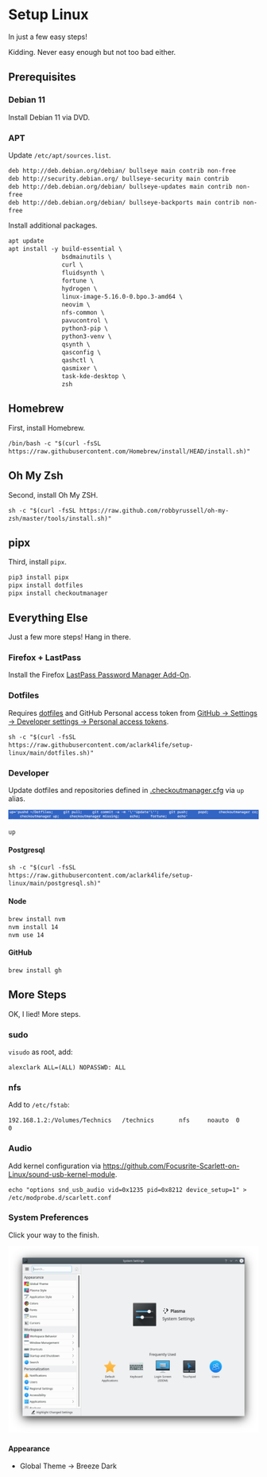 # Setup Linux

In just a few easy steps!

Kidding. Never easy enough but not too bad either.

## Prerequisites

### Debian 11

Install Debian 11 via DVD.

### APT

Update `/etc/apt/sources.list`.

```
deb http://deb.debian.org/debian/ bullseye main contrib non-free
deb http://security.debian.org/ bullseye-security main contrib
deb http://deb.debian.org/debian/ bullseye-updates main contrib non-free
deb http://deb.debian.org/debian/ bullseye-backports main contrib non-free
```

Install additional packages.

```
apt update
apt install -y build-essential \
               bsdmainutils \
               curl \
               fluidsynth \
               fortune \
               hydrogen \
               linux-image-5.16.0-0.bpo.3-amd64 \
               neovim \
               nfs-common \
               pavucontrol \
               python3-pip \
               python3-venv \
               qsynth \
               qasconfig \
               qashctl \
               qasmixer \
               task-kde-desktop \
               zsh
```

## Homebrew

First, install Homebrew.

```console
/bin/bash -c "$(curl -fsSL https://raw.githubusercontent.com/Homebrew/install/HEAD/install.sh)"
```

## Oh My Zsh

Second, install Oh My ZSH.

```console
sh -c "$(curl -fsSL https://raw.github.com/robbyrussell/oh-my-zsh/master/tools/install.sh)"
```

## pipx

Third, install `pipx`.

```console
pip3 install pipx
pipx install dotfiles
pipx install checkoutmanager
```

## Everything Else

Just a few more steps! Hang in there.

### Firefox + LastPass

Install the Firefox [LastPass Password Manager Add-On](https://addons.mozilla.org/en-US/firefox/addon/lastpass-password-manager). 

### Dotfiles

Requires [dotfiles](https://pypi.org/project/dotfiles) and GitHub Personal access token from [GitHub → Settings → Developer settings → Personal access tokens](https://github.com/settings/tokens).

```console
sh -c "$(curl -fsSL https://raw.githubusercontent.com/aclark4life/setup-linux/main/dotfiles.sh)"
```

### Developer

Update dotfiles and repositories defined in [.checkoutmanager.cfg](https://github.com/reinout/checkoutmanager/blob/master/checkoutmanager/sample.cfg) via ``up`` alias.

![screenshot](screenshot.png)

```console
up
```

#### Postgresql

```
sh -c "$(curl -fsSL https://raw.githubusercontent.com/aclark4life/setup-linux/main/postgresql.sh)"
```

#### Node

```
brew install nvm
nvm install 14
nvm use 14
```

#### GitHub

```
brew install gh
```

## More Steps

OK, I lied! More steps.

### sudo

`visudo` as root, add:

```
alexclark ALL=(ALL) NOPASSWD: ALL
```

### nfs

Add to `/etc/fstab`:

```
192.168.1.2:/Volumes/Technics   /technics       nfs     noauto  0       0
```

### Audio

Add kernel configuration via https://github.com/Focusrite-Scarlett-on-Linux/sound-usb-kernel-module.

```
echo "options snd_usb_audio vid=0x1235 pid=0x8212 device_setup=1" > /etc/modprobe.d/scarlett.conf
```

### System Preferences
                                     
Click your way to the finish.

![systemsettings](systemsettings.png)

#### Appearance

- Global Theme → Breeze Dark
